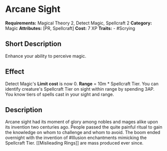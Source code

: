 # Arcane Sight

**Requirements:** Magical Theory 2, Detect Magic, Spellcraft 2
**Category:** Magic
**Attributes:** [PR, Spellcraft]
**Cost:** 7 XP
**Traits:** - #Scrying


## Short Description
Enhance your ability to perceive magic.

## Effect
Detect Magic's **Limit cost** is now 0. **Range** = 10m * Spellcraft Tier.
You can identify creature's Spellcraft Tier on sight within range by spending 3AP. You know tiers of spells cast in your sight and range.

## Description
Arcane sight had its moment of glory among nobles and mages alike upon its invention two centuries ago. People passed the quite painful ritual to gain the knowledge on whom to challenge and whom to avoid.
The boom ended overnight with the invention of #Illusion enchantments mimicking the Spellcraft Tier. [[Mislieading Rings]] are mass produced ever since.
